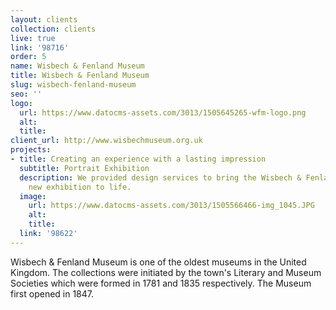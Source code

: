 ```yaml
---
layout: clients
collection: clients
live: true
link: '98716'
order: 5
name: Wisbech & Fenland Museum
title: Wisbech & Fenland Museum
slug: wisbech-fenland-museum
seo: ''
logo:
  url: https://www.datocms-assets.com/3013/1505645265-wfm-logo.png
  alt: 
  title: 
client_url: http://www.wisbechmuseum.org.uk
projects:
- title: Creating an experience with a lasting impression
  subtitle: Portrait Exhibition
  description: We provided design services to bring the Wisbech & Fenland Museum's
    new exhibition to life.
  image:
    url: https://www.datocms-assets.com/3013/1505566466-img_1045.JPG
    alt: 
    title: 
  link: '98622'
---
```


Wisbech & Fenland Museum is one of the oldest museums in the United Kingdom. The collections were initiated by the town's Literary and Museum Societies which were formed in 1781 and 1835 respectively. The Museum first opened in 1847.
